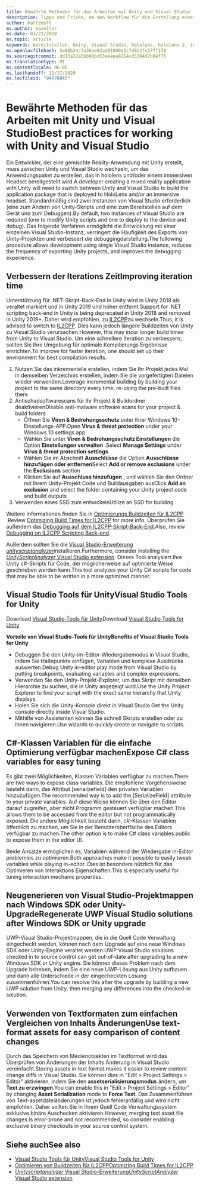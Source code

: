```yaml
---
title: Bewährte Methoden für das Arbeiten mit Unity und Visual Studio
description: Tipps und Tricks, um den Workflow für die Erstellung einer gemischten Reality-Anwendung mit Unity und Visual Studio zu optimieren.
author: mattzmsft
ms.author: mazeller
ms.date: 03/21/2018
ms.topic: article
keywords: bereitstellen, Unity, Visual Studio, hololens, hololens 2, immersives Headset, bewährte Methoden, Mixed Reality-Headset, Windows Mixed Reality-Headset, Virtual Reality-Headset, UWP, Visual Studio-Tools Windows SDK
ms.openlocfilehash: 5e00b24c7a36ae83a281800e2c7d8b2fc377f178
ms.sourcegitcommit: dd13a32a5bb90bd53eeeea8214cd5384d7b9ef76
ms.translationtype: MT
ms.contentlocale: de-DE
ms.lasthandoff: 11/17/2020
ms.locfileid: "94678845"
---
```

# <a name="best-practices-for-working-with-unity-and-visual-studio"></a><span data-ttu-id="24824-104">Bewährte Methoden für das Arbeiten mit Unity und Visual Studio</span><span class="sxs-lookup"><span data-stu-id="24824-104">Best practices for working with Unity and Visual Studio</span></span>

<span data-ttu-id="24824-105">Ein Entwickler, der eine gemischte Reality-Anwendung mit Unity erstellt, muss zwischen Unity und Visual Studio wechseln, um das Anwendungspaket zu erstellen, das in hololens und/oder einem immersiven Headset bereitgestellt wird.</span><span class="sxs-lookup"><span data-stu-id="24824-105">A developer creating a mixed reality application with Unity will need to switch between Unity and Visual Studio to build the application package that is deployed to HoloLens and/or an immersive headset.</span></span> <span data-ttu-id="24824-106">Standardmäßig sind zwei Instanzen von Visual Studio erforderlich (eine zum Ändern von Unity-Skripts und eine zum Bereitstellen auf dem Gerät und zum Debuggen).</span><span class="sxs-lookup"><span data-stu-id="24824-106">By default, two instances of Visual Studio are required (one to modify Unity scripts and one to deploy to the device and debug).</span></span> <span data-ttu-id="24824-107">Das folgende Verfahren ermöglicht die Entwicklung mit einer einzelnen Visual Studio-Instanz, verringert die Häufigkeit des Exports von Unity-Projekten und verbessert die debuggingdarstellung.</span><span class="sxs-lookup"><span data-stu-id="24824-107">The following procedure allows development using single Visual Studio instance, reduces the frequency of exporting Unity projects, and improves the debugging experience.</span></span>

## <a name="improving-iteration-time"></a><span data-ttu-id="24824-108">Verbessern der Iterations Zeit</span><span class="sxs-lookup"><span data-stu-id="24824-108">Improving iteration time</span></span>

<span data-ttu-id="24824-109">Unterstützung für .NET-Skript-Back-End in Unity wird in Unity 2018 als veraltet markiert und in Unity 2019 und höher entfernt.</span><span class="sxs-lookup"><span data-stu-id="24824-109">Support for .NET scripting back-end in Unity is being deprecated in Unity 2018 and removed in Unity 2019+.</span></span> <span data-ttu-id="24824-110">Daher wird empfohlen, zu [IL2CPP](https://docs.unity3d.com/Manual/IL2CPP.html)zu wechseln.</span><span class="sxs-lookup"><span data-stu-id="24824-110">Thus, it is advised to switch to [IL2CPP](https://docs.unity3d.com/Manual/IL2CPP.html).</span></span> <span data-ttu-id="24824-111">Dies kann jedoch längere Buildzeiten von Unity zu Visual Studio verursachen.</span><span class="sxs-lookup"><span data-stu-id="24824-111">However, this may incur longer build times from Unity to Visual Studio.</span></span> <span data-ttu-id="24824-112">Um eine schnellere Iteration zu verbessern, sollten Sie Ihre Umgebung für optimale Kompilierungs Ergebnisse einrichten.</span><span class="sxs-lookup"><span data-stu-id="24824-112">To improve for faster iteration, one should set up their environment for best compilation results.</span></span>

1) <span data-ttu-id="24824-113">Nutzen Sie das inkrementelle erstellen, indem Sie Ihr Projekt jedes Mal in demselben Verzeichnis erstellen, indem Sie die vorgefertigten Dateien wieder verwenden.</span><span class="sxs-lookup"><span data-stu-id="24824-113">Leverage incremental building by building your project to the same directory every time, re-using the pre-built files there</span></span>
2) <span data-ttu-id="24824-114">Antischadsoftwarescans für Ihr Projekt & Buildordner deaktivieren</span><span class="sxs-lookup"><span data-stu-id="24824-114">Disable anti-malware software scans for your project & build folders</span></span>
   - <span data-ttu-id="24824-115">Öffnen Sie **Viren & Bedrohungsschutz** unter Ihrer Windows 10-Einstellungs-APP.</span><span class="sxs-lookup"><span data-stu-id="24824-115">Open **Virus & threat protection** under your Windows 10 settings app</span></span>
   - <span data-ttu-id="24824-116">Wählen Sie unter **Viren & Bedrohungsschutz Einstellungen** die Option **Einstellungen verwalten** .</span><span class="sxs-lookup"><span data-stu-id="24824-116">Select **Manage Settings** under **Virus & threat protection settings**</span></span>
   - <span data-ttu-id="24824-117">Wählen Sie im Abschnitt **Ausschlüsse** die Option **Ausschlüsse hinzufügen oder entfernen**</span><span class="sxs-lookup"><span data-stu-id="24824-117">Select **Add or remove exclusions** under the **Exclusions** section</span></span>
   - <span data-ttu-id="24824-118">Klicken Sie auf **Ausschluss hinzufügen** , und wählen Sie den Ordner mit Ihrem Unity-Projekt Code und Buildausgaben aus</span><span class="sxs-lookup"><span data-stu-id="24824-118">Click **Add an exclusion** and select the folder containing your Unity project code and build outputs</span></span>
3) <span data-ttu-id="24824-119">Verwenden eines SSD zum entwickeln</span><span class="sxs-lookup"><span data-stu-id="24824-119">Utilize an SSD for building</span></span>

<span data-ttu-id="24824-120">Weitere Informationen finden Sie in [Optimierungs Buildzeiten für IL2CPP](https://docs.unity3d.com/Manual/IL2CPP-OptimizingBuildTimes.html) .</span><span class="sxs-lookup"><span data-stu-id="24824-120">Review [Optimizing Build Times for IL2CPP](https://docs.unity3d.com/Manual/IL2CPP-OptimizingBuildTimes.html) for more info.</span></span> <span data-ttu-id="24824-121">Überprüfen Sie außerdem das [Debugging auf dem IL2CPP-Skript-Back-End](https://docs.unity3d.com/Manual/windowsstore-debugging-il2cpp.html).</span><span class="sxs-lookup"><span data-stu-id="24824-121">Also, review [Debugging on IL2CPP Scripting Back-end](https://docs.unity3d.com/Manual/windowsstore-debugging-il2cpp.html).</span></span>

<span data-ttu-id="24824-122">Außerdem sollten Sie die [Visual Studio-Erweiterung *unityscriptanalyzer*](https://github.com/Microsoft/MixedRealityCompanionKit/tree/master/UnityScriptAnalyzer)installieren.</span><span class="sxs-lookup"><span data-stu-id="24824-122">Furthermore, consider installing the [*UnityScriptAnalyzer* Visual Studio extension](https://github.com/Microsoft/MixedRealityCompanionKit/tree/master/UnityScriptAnalyzer).</span></span> <span data-ttu-id="24824-123">Dieses Tool analysiert Ihre Unity c#-Skripts für Code, der möglicherweise auf optimierte Weise geschrieben werden kann.</span><span class="sxs-lookup"><span data-stu-id="24824-123">This tool analyzes your Unity C# scripts for code that may be able to be written in a more optimized manner.</span></span>

## <a name="visual-studio-tools-for-unity"></a><span data-ttu-id="24824-124">Visual Studio Tools für Unity</span><span class="sxs-lookup"><span data-stu-id="24824-124">Visual Studio Tools for Unity</span></span>

<span data-ttu-id="24824-125">Download [Visual Studio-Tools für Unity](https://docs.microsoft.com/visualstudio/cross-platform/getting-started-with-visual-studio-tools-for-unity?view=vs-2019)</span><span class="sxs-lookup"><span data-stu-id="24824-125">Download [Visual Studio Tools for Unity](https://docs.microsoft.com/visualstudio/cross-platform/getting-started-with-visual-studio-tools-for-unity?view=vs-2019)</span></span>

<span data-ttu-id="24824-126">**Vorteile von Visual Studio-Tools für Unity**</span><span class="sxs-lookup"><span data-stu-id="24824-126">**Benefits of Visual Studio Tools for Unity**</span></span>
* <span data-ttu-id="24824-127">Debuggen Sie den Unity-im-Editor-Wiedergabemodus in Visual Studio, indem Sie Haltepunkte einfügen, Variablen und komplexe Ausdrücke auswerten.</span><span class="sxs-lookup"><span data-stu-id="24824-127">Debug Unity in-editor play mode from Visual Studio by putting breakpoints, evaluating variables and complex expressions.</span></span>
* <span data-ttu-id="24824-128">Verwenden Sie den Unity-Projekt-Explorer, um das Skript mit derselben Hierarchie zu suchen, die in Unity angezeigt wird.</span><span class="sxs-lookup"><span data-stu-id="24824-128">Use the Unity Project Explorer to find your script with the exact same hierarchy that Unity displays.</span></span>
* <span data-ttu-id="24824-129">Holen Sie sich die Unity-Konsole direkt in Visual Studio.</span><span class="sxs-lookup"><span data-stu-id="24824-129">Get the Unity console directly inside Visual Studio.</span></span>
* <span data-ttu-id="24824-130">Mithilfe von Assistenten können Sie schnell Skripts erstellen oder zu ihnen navigieren.</span><span class="sxs-lookup"><span data-stu-id="24824-130">Use wizards to quickly create or navigate to scripts.</span></span>

## <a name="expose-c-class-variables-for-easy-tuning"></a><span data-ttu-id="24824-131">C#-Klassen Variablen für die einfache Optimierung verfügbar machen</span><span class="sxs-lookup"><span data-stu-id="24824-131">Expose C# class variables for easy tuning</span></span>

<span data-ttu-id="24824-132">Es gibt zwei Möglichkeiten, Klassen Variablen verfügbar zu machen.</span><span class="sxs-lookup"><span data-stu-id="24824-132">There are two ways to expose class variables.</span></span> <span data-ttu-id="24824-133">Die empfohlene Vorgehensweise besteht darin, das Attribut [serializefield] den privaten Variablen hinzuzufügen.</span><span class="sxs-lookup"><span data-stu-id="24824-133">The recommended way is to add the [SerializeField] attribute to your private variables.</span></span> <span data-ttu-id="24824-134">Auf diese Weise können Sie über den Editor darauf zugreifen, aber nicht Programm gesteuert verfügbar machen.</span><span class="sxs-lookup"><span data-stu-id="24824-134">This allows them to be accessed from the editor but not programmatically exposed.</span></span>  <span data-ttu-id="24824-135">Die andere Möglichkeit besteht darin, c#-Klassen Variablen öffentlich zu machen, um Sie in der Benutzeroberfläche des Editors verfügbar zu machen.</span><span class="sxs-lookup"><span data-stu-id="24824-135">The other option is to make C# class variables public to expose them in the editor UI.</span></span> 

<span data-ttu-id="24824-136">Beide Ansätze ermöglichen es, Variablen während der Wiedergabe in-Editor problemlos zu optimieren.</span><span class="sxs-lookup"><span data-stu-id="24824-136">Both approaches make it possible to easily tweak variables while playing in-editor.</span></span> <span data-ttu-id="24824-137">Dies ist besonders nützlich für das Optimieren von Interaktions Eigenschaften.</span><span class="sxs-lookup"><span data-stu-id="24824-137">This is especially useful for tuning interaction mechanic properties.</span></span>

## <a name="regenerate-uwp-visual-studio-solutions-after-windows-sdk-or-unity-upgrade"></a><span data-ttu-id="24824-138">Neugenerieren von Visual Studio-Projektmappen nach Windows SDK oder Unity-Upgrade</span><span class="sxs-lookup"><span data-stu-id="24824-138">Regenerate UWP Visual Studio solutions after Windows SDK or Unity upgrade</span></span>

<span data-ttu-id="24824-139">UWP-Visual Studio-Projektmappen, die in die Quell Code Verwaltung eingecheckt werden, können nach dem Upgrade auf eine neue Windows SDK oder Unity-Engine veraltet werden.</span><span class="sxs-lookup"><span data-stu-id="24824-139">UWP Visual Studio solutions checked in to source control can get out-of-date after upgrading to a new Windows SDK or Unity engine.</span></span> <span data-ttu-id="24824-140">Sie können dieses Problem nach dem Upgrade beheben, indem Sie eine neue UWP-Lösung aus Unity aufbauen und dann alle Unterschiede in der eingecheckten Lösung zusammenführen.</span><span class="sxs-lookup"><span data-stu-id="24824-140">You can resolve this after the upgrade by building a new UWP solution from Unity, then merging any differences into the checked-in solution.</span></span>

## <a name="use-text-format-assets-for-easy-comparison-of-content-changes"></a><span data-ttu-id="24824-141">Verwenden von Textformaten zum einfachen Vergleichen von Inhalts Änderungen</span><span class="sxs-lookup"><span data-stu-id="24824-141">Use text-format assets for easy comparison of content changes</span></span>

<span data-ttu-id="24824-142">Durch das Speichern von Medienobjekten im Textformat wird das Überprüfen von Änderungen der Inhalts Änderung in Visual Studio vereinfacht.</span><span class="sxs-lookup"><span data-stu-id="24824-142">Storing assets in text format makes it easier to review content change diffs in Visual Studio.</span></span> <span data-ttu-id="24824-143">Sie können dies in "Edit > Project Settings > Editor" aktivieren, indem Sie den **assetserialisierungsmodus** ändern, um **Text zu erzwingen**.</span><span class="sxs-lookup"><span data-stu-id="24824-143">You can enable this in "Edit > Project Settings > Editor" by changing **Asset Serialization** mode to **Force Text**.</span></span> <span data-ttu-id="24824-144">Das Zusammenführen von Text-assetdateiänderungen ist jedoch fehleranfällig und wird nicht empfohlen. Daher sollten Sie in Ihrem Quell Code Verwaltungssystem exklusive binäre Auschecken aktivieren.</span><span class="sxs-lookup"><span data-stu-id="24824-144">However, merging text asset file changes is error-prone and not recommended, so consider enabling exclusive binary checkouts in your source control system.</span></span>

## <a name="see-also"></a><span data-ttu-id="24824-145">Siehe auch</span><span class="sxs-lookup"><span data-stu-id="24824-145">See also</span></span>
- [<span data-ttu-id="24824-146">Visual Studio Tools für Unity</span><span class="sxs-lookup"><span data-stu-id="24824-146">Visual Studio Tools for Unity</span></span>](https://visualstudiogallery.msdn.microsoft.com/8d26236e-4a64-4d64-8486-7df95156aba9)
- [<span data-ttu-id="24824-147">Optimieren von Buildzeiten für IL2CPP</span><span class="sxs-lookup"><span data-stu-id="24824-147">Optimizing Build Times for IL2CPP</span></span>](https://docs.unity3d.com/Manual/IL2CPP-OptimizingBuildTimes.html)
- [<span data-ttu-id="24824-148">*Unityscriptanalyzer* Visual Studio-Erweiterung</span><span class="sxs-lookup"><span data-stu-id="24824-148">*UnityScriptAnalyzer* Visual Studio extension</span></span>](https://github.com/Microsoft/MixedRealityCompanionKit/tree/master/UnityScriptAnalyzer)
